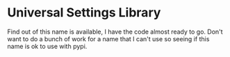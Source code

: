 # Universal Settings Library

Find out of this name is available, I have the code almost ready to go.
Don't want to do a bunch of work for a name that I can't use so seeing if this name is ok to use
with pypi.
